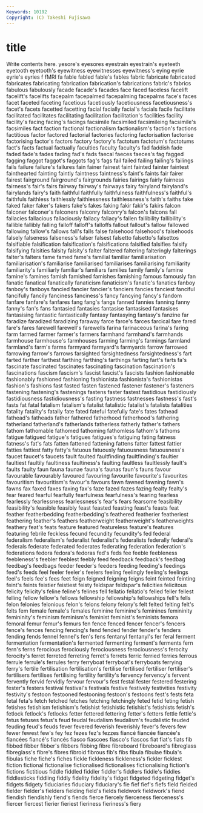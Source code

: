 ```yaml
---
Keywords: 10192 
Copyright: (C) Takeshi Fujisawa
---
```


# title

Write contents here.
yesore's eyesores eyestrain eyestrain's eyeteeth eyetooth eyetooth's
eyewitness eyewitnesses eyewitness's eying eyrie eyrie's eyries f fMRI fa
fable fabled fable's fables fabric fabricate fabricated fabricates fabricating fabrication
fabrication's fabrications fabric's fabrics fabulous fabulously facade facade's facades face
faced faceless facelift facelift's facelifts facepalm facepalmed facepalming facepalms face's
faces facet faceted faceting facetious facetiously facetiousness facetiousness's facet's facets
facetted facetting facial facially facial's facials facile facilitate facilitated facilitates
facilitating facilitation facilitation's facilities facility facility's facing facing's facings facsimile
facsimiled facsimileing facsimile's facsimiles fact faction factional factionalism factionalism's faction's
factions factitious factor factored factorial factories factoring factorisation factorise factorising
factor's factors factory factory's factotum factotum's factotums fact's facts factual
factually faculties faculty faculty's fad faddish fade faded fade's fades
fading fad's fads faecal faeces faeces's fag fagged fagging faggot
faggot's faggots fag's fags fail failed failing failing's failings fails
failure failure's failures fain fainer fainest faint fainted fainter faintest
fainthearted fainting faintly faintness faintness's faint's faints fair fairer fairest
fairground fairground's fairgrounds fairies fairings fairly fairness fairness's fair's fairs
fairway fairway's fairways fairy fairyland fairyland's fairylands fairy's faith faithful
faithfully faithfulness faithfulness's faithful's faithfuls faithless faithlessly faithlessness faithlessness's faith's
faiths fake faked faker faker's fakers fake's fakes faking fakir
fakir's fakirs falcon falconer falconer's falconers falconry falconry's falcon's falcons
fall fallacies fallacious fallaciously fallacy fallacy's fallen fallibility fallibility's fallible
fallibly falling falloff falloff's falloffs fallout fallout's fallow fallowed fallowing
fallow's fallows fall's falls false falsehood falsehood's falsehoods falsely falseness
falseness's falser falsest falsetto falsetto's falsettos falsifiable falsification falsification's falsifications
falsified falsifies falsify falsifying falsities falsity falsity's falter faltered faltering
falteringly falterings falter's falters fame famed fame's familial familiar familiarisation
familiarisation's familiarise familiarised familiarises familiarising familiarity familiarity's familiarly familiar's familiars
families family family's famine famine's famines famish famished famishes famishing
famous famously fan fanatic fanatical fanatically fanaticism fanaticism's fanatic's fanatics
fanboy fanboy's fanboys fancied fancier fancier's fanciers fancies fanciest fanciful
fancifully fancily fanciness fanciness's fancy fancying fancy's fandom fanfare fanfare's
fanfares fang fang's fangs fanned fannies fanning fanny fanny's fan's
fans fantasied fantasies fantasise fantasised fantasises fantasising fantastic fantastically fantasy
fantasying fantasy's fanzine far faradize faradized faradizing faraway farce farce's
farces farcical fare fared fare's fares farewell farewell's farewells farina
farinaceous farina's faring farm farmed farmer farmer's farmers farmhand farmhand's
farmhands farmhouse farmhouse's farmhouses farming farming's farmings farmland farmland's farm's
farms farmyard farmyard's farmyards farrow farrowed farrowing farrow's farrows farsighted
farsightedness farsightedness's fart farted farther farthest farthing farthing's farthings farting
fart's farts fa's fascinate fascinated fascinates fascinating fascination fascination's fascinations
fascism fascism's fascist fascist's fascists fashion fashionable fashionably fashioned fashioning
fashionista fashionista's fashionistas fashion's fashions fast fasted fasten fastened fastener
fastener's fasteners fastening fastening's fastenings fastens faster fastest fastidious fastidiously
fastidiousness fastidiousness's fasting fastness fastnesses fastness's fast's fasts fat fatal
fatalism fatalism's fatalist fatalistic fatalist's fatalists fatalities fatality fatality's fatally
fate fated fateful fatefully fate's fates fathead fathead's fatheads father
fathered fatherhood fatherhood's fathering fatherland fatherland's fatherlands fatherless fatherly father's
fathers fathom fathomable fathomed fathoming fathomless fathom's fathoms fatigue fatigued
fatigue's fatigues fatigues's fatiguing fating fatness fatness's fat's fats fatten
fattened fattening fattens fatter fattest fattier fatties fattiest fatty fatty's
fatuous fatuously fatuousness fatuousness's faucet faucet's faucets fault faulted faultfinding
faultfinding's faultier faultiest faultily faultiness faultiness's faulting faultless faultlessly fault's
faults faulty faun fauna faunae fauna's faunas faun's fauns favour
favourable favourably favoured favouring favourite favourite's favourites favouritism favouritism's favour's
favours fawn fawned fawning fawn's fawns fax faxed faxes faxing
fax's faze fazed fazes fazing fealty fealty's fear feared fearful
fearfully fearfulness fearfulness's fearing fearless fearlessly fearlessness fearlessness's fear's fears
fearsome feasibility feasibility's feasible feasibly feast feasted feasting feast's feasts
feat feather featherbedding featherbedding's feathered featherier featheriest feathering feather's feathers
featherweight featherweight's featherweights feathery feat's feats feature featured featureless feature's
features featuring febrile feckless fecund fecundity fecundity's fed federal federalism
federalism's federalist federalist's federalists federally federal's federals federate federated federates
federating federation federation's federations fedora fedora's fedoras fed's feds fee
feeble feebleness feebleness's feebler feeblest feebly feed feedback feedback's feedbag
feedbag's feedbags feeder feeder's feeders feeding feeding's feedings feed's feeds
feel feeler feeler's feelers feeling feelingly feeling's feelings feel's feels
fee's fees feet feign feigned feigning feigns feint feinted feinting
feint's feints feistier feistiest feisty feldspar feldspar's felicities felicitous felicity
felicity's feline feline's felines fell fellatio fellatio's felled feller fellest
felling fellow fellow's fellows fellowship fellowship's fellowships fell's fells felon
felonies felonious felon's felons felony felony's felt felted felting felt's
felts fem female female's females feminine feminine's feminines femininity femininity's
feminism feminism's feminist feminist's feminists femora femoral femur femur's femurs
fen fence fenced fencer fencer's fencers fence's fences fencing fencing's
fend fended fender fender's fenders fending fends fennel fennel's fen's
fens fentanyl fentanyl's fer feral ferment fermentation fermentation's fermented fermenting
ferment's ferments fern fern's ferns ferocious ferociously ferociousness ferociousness's ferocity
ferocity's ferret ferreted ferreting ferret's ferrets ferric ferried ferries ferrous
ferrule ferrule's ferrules ferry ferryboat ferryboat's ferryboats ferrying ferry's fertile
fertilisation fertilisation's fertilise fertilised fertiliser fertiliser's fertilisers fertilises fertilising fertility
fertility's fervency fervency's fervent fervently fervid fervidly fervour fervour's fest
festal fester festered festering fester's festers festival festival's festivals festive
festively festivities festivity festivity's festoon festooned festooning festoon's festoons fest's
fests feta fetal feta's fetch fetched fetches fetching fetchingly feted
fetid feting fetish fetishes fetishism fetishism's fetishist fetishistic fetishist's fetishists
fetish's fetlock fetlock's fetlocks fetter fettered fettering fetter's fetters fettle
fettle's fetus fetuses fetus's feud feudal feudalism feudalism's feudalistic feuded
feuding feud's feuds fever fevered feverish feverishly fever's fevers few
fewer fewest few's fey fez fezes fez's fezzes fiancé fiancée
fiancée's fiancées fiancé's fiancés fiasco fiascoes fiasco's fiascos fiat fiat's
fiats fib fibbed fibber fibber's fibbers fibbing fibre fibreboard fibreboard's
fibreglass fibreglass's fibre's fibres fibroid fibrous fib's fibs fibula fibulae
fibula's fibulas fiche fiche's fiches fickle fickleness fickleness's fickler ficklest
fiction fictional fictionalise fictionalised fictionalises fictionalising fiction's fictions fictitious fiddle
fiddled fiddler fiddler's fiddlers fiddle's fiddles fiddlesticks fiddling fiddly fidelity
fidelity's fidget fidgeted fidgeting fidget's fidgets fidgety fiduciaries fiduciary fiduciary's
fie fief fief's fiefs field fielded fielder fielder's fielders fielding
field's fields fieldwork fieldwork's fiend fiendish fiendishly fiend's fiends fierce
fiercely fierceness fierceness's fiercer fiercest fierier fieriest fieriness fieriness's fiery
